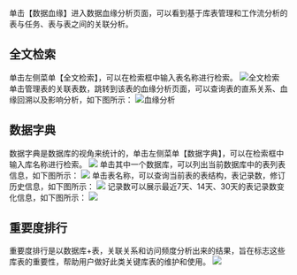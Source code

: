单击【数据血缘】进入数据血缘分析页面，可以看到基于库表管理和工作流分析的表与任务、表与表之间的关联分析。

## 全文检索
单击左侧菜单【全文检索】，可以在检索框中输入表名称进行检索。
![全文检索](http://imgcache.tcecqpoc.fsphere.cn/image/mc.qcloudimg.com/static/img/5433e4a077a29e40aedd04da3bc71c48/image.png)
单击管理表的关联表数，跳转到该表的血缘分析页面，可以查询表的直系关系、血缘回溯以及影响分析，如下图所示：
![血缘分析](http://imgcache.tcecqpoc.fsphere.cn/image/mc.qcloudimg.com/static/img/d80347c54da756270f5daf6cad1f0c2e/image.png)
## 数据字典
数据字典是数据库的视角来统计的，单击左侧菜单【数据字典】，可以在检索框中输入库名称进行检索。
![](http://imgcache.tcecqpoc.fsphere.cn/image/mc.qcloudimg.com/static/img/9493c0057efd3c91ecb0403bd1ff613a/image.png)
单击其中一个数据库，可以列出当前数据库中的表列表信息，如下图所示：
![](http://imgcache.tcecqpoc.fsphere.cn/image/mc.qcloudimg.com/static/img/d651bd34325f15b76936d54197bf27dd/image.png)
单击表名称，可以查询当前表的表结构，表记录数，修订历史信息，如下图所示：
![](http://imgcache.tcecqpoc.fsphere.cn/image/mc.qcloudimg.com/static/img/3e73469d7392005d3e9658c942c9224b/image.png)
记录数可以展示最近7天、14天、30天的表记录数变化信息，如下图所示：
![](http://imgcache.tcecqpoc.fsphere.cn/image/mc.qcloudimg.com/static/img/4c7568349d0216f9472bda86798f13fc/image.png)
## 重要度排行
重要度排行是以数据库+表，关联关系和访问频度分析出来的结果，旨在标志这些库表的重要性，帮助用户做好此类关键库表的维护和使用。
![](http://imgcache.tcecqpoc.fsphere.cn/image/mc.qcloudimg.com/static/img/bdf4607580f2a233602a8db25c8bdec4/image.png)
